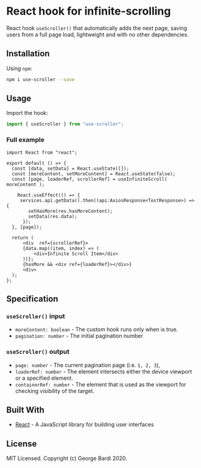 # React hook for infinite-scrolling

React hook `useScroller()` that automatically adds the next page, saving users from a full page load, lightweight and with no other dependencies.

## Installation

Using `npm`:

```bash
npm i use-scroller --save
```

## Usage

Import the hook:

```javascript
import { useScroller } from "use-scroller";
```

### Full example

```
import React from "react";

export default () => {
  const [data, setData] = React.useState([]);
  const [moreContent, setMoreContent] = React.useState(false);
  const [page, loaderRef, scrollerRef] = useInfiniteScroll( moreContent );

    React.useEffect(() => {
     services.api.getData().then((api:AxiosResponse<TestResponse>) => {
        setHasMore(res.hasMoreContent);
        setData(res.data);
      });
  }, [page]);

  return (
      <div  ref={scrollerRef}>
      {data.map((item, index) => (
          <div>Infinite Scroll Item</div>
      ))};
      {hasMore && <div ref={loaderRef}></div>}
      <div>
  );
};

```

## Specification

### `useScroller()` input

- `moreContent: boolean` - The custom hook runs only when is true.
- `pagination: number` - The initial pagination number

### `useScroller()` output

- `page: number` - The current pagination page (i.e. `1, 2, 3`),
- `loaderRef: number` - The element intersects either the device viewport or a specified element.
- `containerRef: number` - The element that is used as the viewport for checking visibility of the target.


## Built With

- [React](https://reactjs.org/) - A JavaScript library for building user interfaces

## License

MIT Licensed. Copyright (c) George Bardi 2020.

